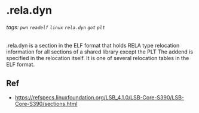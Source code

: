 # .rela.dyn
###### tags: `pwn` `readelf` `linux` `rela.dyn` `got` `plt`

.rela.dyn is a section in the ELF format that holds RELA type relocation information for all sections of a shared library except the PLT The addend is specified in the relocation itself. It is one of several relocation tables in the ELF format.

## Ref
- https://refspecs.linuxfoundation.org/LSB_4.1.0/LSB-Core-S390/LSB-Core-S390/sections.html